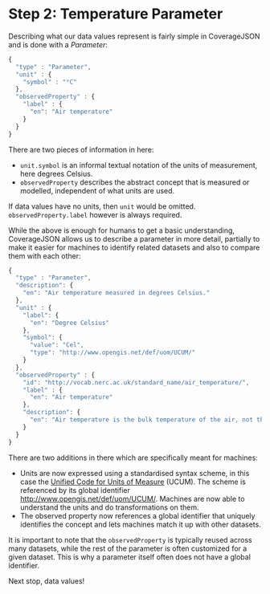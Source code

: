 # Step 2: Temperature Parameter

Describing what our data values represent is fairly simple in CoverageJSON and is done with a *Parameter*:
```js
{
  "type" : "Parameter",
  "unit" : {
    "symbol" : "°C"
  },
  "observedProperty" : {
    "label" : {
      "en": "Air temperature"
    }
  }
}
```
There are two pieces of information in here:
- `unit.symbol` is an informal textual notation of the units of measurement, here degrees Celsius.
- `observedProperty` describes the abstract concept that is measured or modelled, independent of what units are used.

If data values have no units, then `unit` would be omitted. `observedProperty.label` however is always required.

While the above is enough for humans to get a basic understanding, CoverageJSON allows us to describe a parameter in more detail, partially to make it easier for machines to identify related datasets and also to compare them with each other:
```js
{
  "type" : "Parameter",
  "description": {
    "en": "Air temperature measured in degrees Celsius."
  },
  "unit" : {
    "label": {
      "en": "Degree Celsius"
    },
    "symbol": {
      "value": "Cel",
      "type": "http://www.opengis.net/def/uom/UCUM/"
    }
  },
  "observedProperty" : {
    "id": "http://vocab.nerc.ac.uk/standard_name/air_temperature/",
    "label" : {
      "en": "Air temperature"
    },
    "description": {
      "en": "Air temperature is the bulk temperature of the air, not the surface (skin) temperature."
    }
  }
}
```
There are two additions in there which are specifically meant for machines:
- Units are now expressed using a standardised syntax scheme, in this case the [Unified Code for Units of Measure](http://unitsofmeasure.org/ucum.html) (UCUM). The scheme is referenced by its global identifier http://www.opengis.net/def/uom/UCUM/. Machines are now able to understand the units and do transformations on them.
- The observed property now references a global identifier that uniquely identifies the concept and lets machines match it up with other datasets.

It is important to note that the `observedProperty` is typically reused across many datasets, while the rest of the parameter is often customized for a given dataset. This is why a parameter itself often does not have a global identifier.

Next stop, data values!

